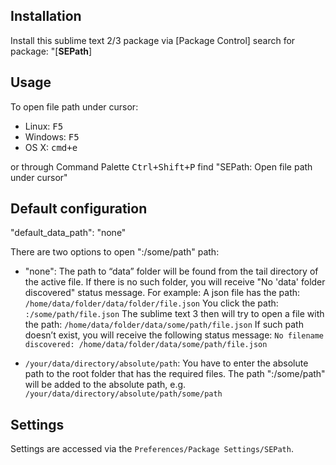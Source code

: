 ## Installation

Install this sublime text 2/3 package via [Package Control] search for package: "[**SEPath**]

## Usage

To open file path under cursor:

- Linux: <kbd>F5</kbd>
- Windows: <kbd>F5</kbd>
- OS X: <kbd>cmd+e</kbd>

or through Command Palette <kbd>Ctrl+Shift+P</kbd> find "SEPath: Open file path under cursor"


## Default configuration

"default_data_path": "none"

There are two options to open  ":/some/path" path: 

- "none":
	The path to “data” folder will be found from the tail directory of the active file.
	If there is no such folder, you will receive  "No 'data' folder discovered" status message. 
	For example: 
		A json file has the path:
		 `/home/data/folder/data/folder/file.json`
		You click the path:
		 `:/some/path/file.json`
		The sublime text 3 then will try to open a file with the path:
		 `/home/data/folder/data/some/path/file.json`
		If such path doesn’t exist, you will receive the following status message: 
		 `No filename discovered: /home/data/folder/data/some/path/file.json`

- `/your/data/directory/absolute/path`:
	You have to enter the absolute path to the root folder that has the required files. 
	The path ":/some/path" will be added to the absolute path, e.g. 
	 `/your/data/directory/absolute/path/some/path`

## Settings

Settings are accessed via the `Preferences/Package Settings/SEPath`.
